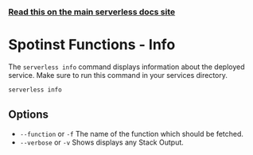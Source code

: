 <!--
title: Serverless Framework Commands - Spotinst Functions - Info
menuText: info
menuOrder: 8
description: Display information about your deployed service and the Webtask Functions, Events.
layout: Doc
-->

<!-- DOCS-SITE-LINK:START automatically generated  -->

### [Read this on the main serverless docs site](https://www.serverless.com/framework/docs/providers/spotinst/cli-reference/info)

<!-- DOCS-SITE-LINK:END -->

# Spotinst Functions - Info

The `serverless info` command displays information about the deployed service. Make sure to run this command in your services directory.

```bash
serverless info
```

## Options

- `--function` or `-f` The name of the function which should be fetched.
- `--verbose` or `-v` Shows displays any Stack Output.
